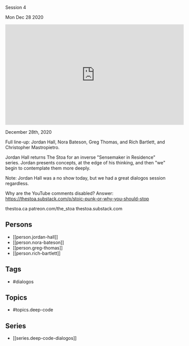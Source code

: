 

 Session 4

Mon Dec 28 2020

<iframe width="560" height="315" src="https://www.youtube.com/embed/kRgqVkzoZEc" title="Deep Code Dialogos: Session 4 w/ Jordan Hall, Nora Bateson, Greg Thomas, Rich Bartlett, and more" frameborder="0" allow="accelerometer; autoplay; clipboard-write; encrypted-media; gyroscope; picture-in-picture" allowfullscreen ></iframe>

December 28th, 2020

Full line-up: Jordan Hall, Nora Bateson, Greg Thomas, and Rich Bartlett, and Christopher Mastropietro.

Jordan Hall returns The Stoa for an inverse "Sensemaker in Residence" series. Jordan presents concepts, at the edge of his thinking, and then "we" begin to contemplate them more deeply.

Note: Jordan Hall was a no show today, but we had a great dialogos session regardless. 

Why are the YouTube comments disabled? Answer: https://thestoa.substack.com/p/stoic-punk-or-why-you-should-stop

thestoa.ca
patreon.com/the_stoa
thestoa.substack.com

## Persons

- [[person.jordan-hall]]
- [[person.nora-bateson]]
- [[person.greg-thomas]]
- [[person.rich-bartlett]]

## Tags

- #dialogos

## Topics

- #topics.deep-code

## Series

- [[series.deep-code-dialogos]]

